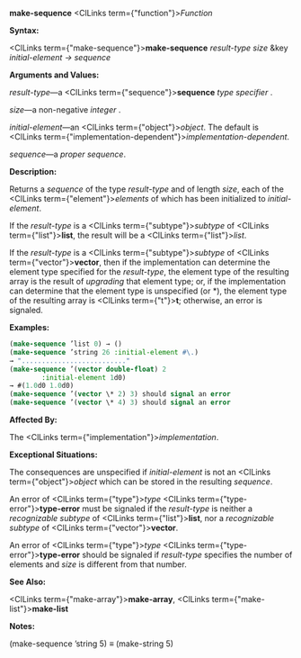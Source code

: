 **make-sequence** <ClLinks  term={"function"}><i>Function</i></ClLinks> 



**Syntax:** 



<ClLinks  term={"make-sequence"}><b>make-sequence</b></ClLinks> *result-type size* &amp;key *initial-element → sequence* 



**Arguments and Values:** 



*result-type*—a <ClLinks  term={"sequence"}><b>sequence</b></ClLinks> *type specifier* . 



*size*—a non-negative *integer* . 



*initial-element*—an <ClLinks  term={"object"}><i>object</i></ClLinks>. The default is <ClLinks  term={"implementation-dependent"}><i>implementation-dependent</i></ClLinks>. 



*sequence*—a *proper sequence*. 



**Description:** 



Returns a *sequence* of the type *result-type* and of length *size*, each of the <ClLinks  term={"element"}><i>elements</i></ClLinks> of which has been initialized to *initial-element*. 



If the *result-type* is a <ClLinks  term={"subtype"}><i>subtype</i></ClLinks> of <ClLinks  term={"list"}><b>list</b></ClLinks>, the result will be a <ClLinks  term={"list"}><i>list</i></ClLinks>. 



If the *result-type* is a <ClLinks  term={"subtype"}><i>subtype</i></ClLinks> of <ClLinks  term={"vector"}><b>vector</b></ClLinks>, then if the implementation can determine the element type specified for the *result-type*, the element type of the resulting array is the result of *upgrading* that element type; or, if the implementation can determine that the element type is unspecified (or \*), the element type of the resulting array is <ClLinks  term={"t"}><b>t</b></ClLinks>; otherwise, an error is signaled. 



**Examples:**
```lisp
(make-sequence ’list 0) → () 
(make-sequence ’string 26 :initial-element #\.) 
→ ".........................." 
(make-sequence ’(vector double-float) 2 
		:initial-element 1d0) 
→ #(1.0d0 1.0d0) 
(make-sequence ’(vector \* 2) 3) should signal an error 
(make-sequence ’(vector \* 4) 3) should signal an error 
```
**Affected By:** 



The <ClLinks  term={"implementation"}><i>implementation</i></ClLinks>. 



**Exceptional Situations:** 



The consequences are unspecified if *initial-element* is not an <ClLinks  term={"object"}><i>object</i></ClLinks> which can be stored in the resulting *sequence*. 







 



 



An error of <ClLinks  term={"type"}><i>type</i></ClLinks> <ClLinks  term={"type-error"}><b>type-error</b></ClLinks> must be signaled if the *result-type* is neither a *recognizable subtype* of <ClLinks  term={"list"}><b>list</b></ClLinks>, nor a *recognizable subtype* of <ClLinks  term={"vector"}><b>vector</b></ClLinks>. 



An error of <ClLinks  term={"type"}><i>type</i></ClLinks> <ClLinks  term={"type-error"}><b>type-error</b></ClLinks> should be signaled if *result-type* specifies the number of elements and *size* is different from that number. 



**See Also:** 



<ClLinks  term={"make-array"}><b>make-array</b></ClLinks>, <ClLinks  term={"make-list"}><b>make-list</b></ClLinks> 



**Notes:** 



(make-sequence ’string 5) *≡* (make-string 5) 



